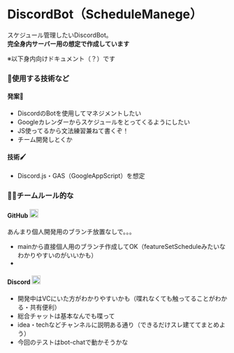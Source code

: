 # DiscordBot（ScheduleManege）
スケジュール管理したいDiscordBot。</br>
<b>完全身内サーバー用の想定で作成しています</b>

※以下身内向けドキュメント（？）です

### 💪使用する技術など
#### 発案🤔
* DiscordのBotを使用してマネジメントしたい
* Googleカレンダーからスケジュールをとってくるようにしたい
* JS使ってるから文法練習兼ねて書くぞ！
* チーム開発しとくか

#### 技術🖌️
* Discord.js・GAS（GoogleAppScript）を想定

### 🧑‍💻チームルール的な
#### GitHub <img src="https://icongr.am/simple/github.svg?size=128&color=currentColor&colored=false" width="20px" height="20px">
あんまり個人開発用のブランチ放置なしで。。。
* mainから直接個人用のブランチ作成してOK（featureSetScheduleみたいなわかりやすいのがいいかも）
*  

#### Discord <img src="https://icongr.am/simple/discord.svg?size=128&color=currentColor&colored=false" width="20px" height="20px">
* 開発中はVCにいた方がわかりやすいかも（喋れなくても触ってることがわかる・共有便利）
* 総合チャットは基本なんでも喋って
* idea・techなどチャンネルに説明ある通り（できるだけスレ建ててまとめよう）
* 今回のテストはbot-chatで動かそうかな
